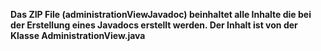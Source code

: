 **Das ZIP File (administrationViewJavadoc) beinhaltet alle Inhalte die bei der Erstellung eines Javadocs erstellt werden. Der Inhalt ist von der Klasse AdministrationView.java**
